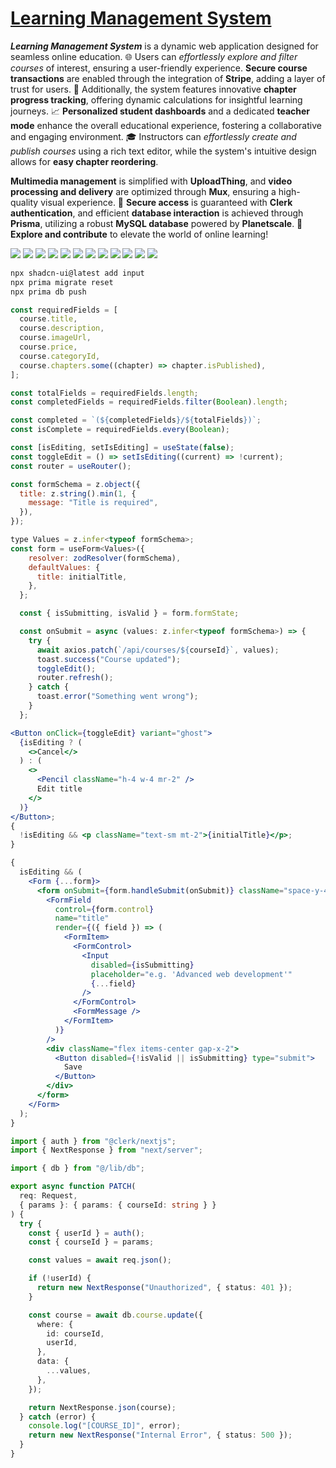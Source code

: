# [Learning Management System]()

**_Learning Management System_** is a dynamic web application designed for seamless online education. 🌐 Users can _effortlessly explore and filter courses_ of interest, ensuring a user-friendly experience. **Secure course transactions** are enabled through the integration of **Stripe**, adding a layer of trust for users. 🛒 Additionally, the system features innovative **chapter progress tracking**, offering dynamic calculations for insightful learning journeys. 📈 **Personalized student dashboards** and a dedicated **teacher mode** enhance the overall educational experience, fostering a collaborative and engaging environment. 🎓 Instructors can _effortlessly create and publish courses_ using a rich text editor, while the system's intuitive design allows for **easy chapter reordering**.

**Multimedia management** is simplified with **UploadThing**, and **video processing and delivery** are optimized through **Mux**, ensuring a high-quality visual experience. 🎥 **Secure access** is guaranteed with **Clerk authentication**, and efficient **database interaction** is achieved through **Prisma**, utilizing a robust **MySQL database** powered by **Planetscale**. 🚀 **Explore and contribute** to elevate the world of online learning!

![](screenshots/1.png)
![](screenshots/2.png)
![](screenshots/3.png)
![](screenshots/4.png)
![](screenshots/5.png)
![](screenshots/6.png)
![](screenshots/7.png)
![](screenshots/8.png)
![](screenshots/9.png)
![](screenshots/10.png)
![](screenshots/11.png)
![](screenshots/12.png)

```sh
npx shadcn-ui@latest add input
npx prima migrate reset
npx prima db push
```

```js
const requiredFields = [
  course.title,
  course.description,
  course.imageUrl,
  course.price,
  course.categoryId,
  course.chapters.some((chapter) => chapter.isPublished),
];

const totalFields = requiredFields.length;
const completedFields = requiredFields.filter(Boolean).length;

const completed = `(${completedFields}/${totalFields})`;
const isComplete = requiredFields.every(Boolean);
```

```jsx
const [isEditing, setIsEditing] = useState(false);
const toggleEdit = () => setIsEditing((current) => !current);
const router = useRouter();

const formSchema = z.object({
  title: z.string().min(1, {
    message: "Title is required",
  }),
});

type Values = z.infer<typeof formSchema>;
const form = useForm<Values>({
    resolver: zodResolver(formSchema),
    defaultValues: {
      title: initialTitle,
    },
  };

  const { isSubmitting, isValid } = form.formState;

  const onSubmit = async (values: z.infer<typeof formSchema>) => {
    try {
      await axios.patch(`/api/courses/${courseId}`, values);
      toast.success("Course updated");
      toggleEdit();
      router.refresh();
    } catch {
      toast.error("Something went wrong");
    }
  };
```

```jsx
<Button onClick={toggleEdit} variant="ghost">
  {isEditing ? (
    <>Cancel</>
  ) : (
    <>
      <Pencil className="h-4 w-4 mr-2" />
      Edit title
    </>
  )}
</Button>;
{
  !isEditing && <p className="text-sm mt-2">{initialTitle}</p>;
}
```

```jsx
{
  isEditing && (
    <Form {...form}>
      <form onSubmit={form.handleSubmit(onSubmit)} className="space-y-4 mt-4">
        <FormField
          control={form.control}
          name="title"
          render={({ field }) => (
            <FormItem>
              <FormControl>
                <Input
                  disabled={isSubmitting}
                  placeholder="e.g. 'Advanced web development'"
                  {...field}
                />
              </FormControl>
              <FormMessage />
            </FormItem>
          )}
        />
        <div className="flex items-center gap-x-2">
          <Button disabled={!isValid || isSubmitting} type="submit">
            Save
          </Button>
        </div>
      </form>
    </Form>
  );
}
```

```ts
import { auth } from "@clerk/nextjs";
import { NextResponse } from "next/server";

import { db } from "@/lib/db";

export async function PATCH(
  req: Request,
  { params }: { params: { courseId: string } }
) {
  try {
    const { userId } = auth();
    const { courseId } = params;

    const values = await req.json();

    if (!userId) {
      return new NextResponse("Unauthorized", { status: 401 });
    }

    const course = await db.course.update({
      where: {
        id: courseId,
        userId,
      },
      data: {
        ...values,
      },
    });

    return NextResponse.json(course);
  } catch (error) {
    console.log("[COURSE_ID]", error);
    return new NextResponse("Internal Error", { status: 500 });
  }
}
```
